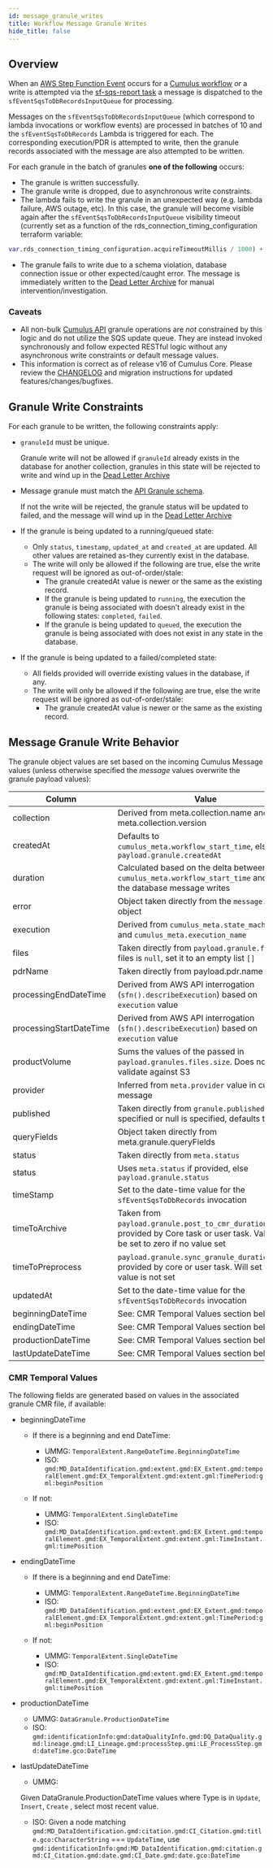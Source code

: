 ```yaml
---
id: message_granule_writes
title: Workflow Message Granule Writes
hide_title: false
---
```


## Overview

When an [AWS Step Function Event](https://docs.aws.amazon.com/step-functions/latest/dg/cw-events.html) occurs for a [Cumulus workflow](https://nasa.github.io/cumulus/docs/next/workflows/) *or* a write is attempted via the [sf-sqs-report task](https://github.com/nasa/cumulus/tree/master/tasks/sf-sqs-report) a message is dispatched to the `sfEventSqsToDbRecordsInputQueue` for processing.

Messages on the `sfEventSqsToDbRecordsInputQueue` (which correspond to lambda invocations or workflow events) are processed in batches of 10 and the `sfEventSqsToDbRecords` Lambda is triggered for each. The corresponding execution/PDR is attempted to write, then the granule records associated with the message are also attempted to be written.

For each granule in the batch of granules **one of the following** occurs:

- The granule is written successfully.
- The granule write is dropped, due to asynchronous write constraints.
- The lambda fails to write the granule in an unexpected way (e.g. lambda failure, AWS outage, etc).   In this case, the granule will become visible again after the `sfEventSqsToDbRecordsInputQueue` visibility timeout (currently set as a function of the rds_connection_timing_configuration terraform variable:

```terraform
var.rds_connection_timing_configuration.acquireTimeoutMillis / 1000) + 60
```

- The granule fails to write due to a schema violation, database connection issue or other expected/caught error.    The message is immediately written to the [Dead Letter Archive](https://nasa.github.io/cumulus/docs/features/dead_letter_archive/) for manual intervention/investigation.

### Caveats

- All non-bulk [Cumulus API](https://nasa.github.io/cumulus-api/) granule operations are *not* constrained by this logic and do not utilize the SQS update queue.  They are instead invoked synchronously and follow expected RESTful logic without any asynchronous write constraints *or* default message values.
- This information is correct as of release v16 of Cumulus Core.   Please review the [CHANGELOG](https://github.com/nasa/cumulus/blob/master/CHANGELOG.md) and migration instructions for updated features/changes/bugfixes.

## Granule Write Constraints

For each granule to be written, the following constraints apply:

- `granuleId` must be unique.

  Granule write will not be allowed if `granuleId` already exists in the database for another collection, granules in this state will be rejected to write and wind up in the [Dead Letter Archive](https://nasa.github.io/cumulus/docs/features/dead_letter_archive/)

- Message granule must match the [API Granule schema](https://github.com/nasa/cumulus/blob/master/packages/api/lib/schemas.js).

  If not the write will be rejected, the granule status will be updated to failed, and the message will wind up in the [Dead Letter Archive](https://nasa.github.io/cumulus/docs/features/dead_letter_archive/)

- If the granule is being updated to a running/queued state:
  - Only `status`, `timestamp`, `updated_at` and `created_at` are updated.   All other values are retained as-they currently exist in the database.
  - The write will only be allowed if the following are true, else the write request will be ignored as out-of-order/stale:
    - The granule createdAt value is newer or the same as the existing record.
    - If the granule is being updated to `running`, the execution the granule is being associated with doesn’t already exist in the following states: `completed`, `failed`.
    - If the granule is being updated to `queued`, the execution the granule is being associated with does not exist in any state in the database.

- If the granule is being updated to a failed/completed state:
  - All fields provided will override existing values in the database, if any.
  - The write will only be allowed if the following are true, else the write request will be ignored as out-of-order/stale:
    - The granule createdAt value is newer or the same as the existing record.

## Message Granule Write Behavior

The granule object values are set based on the incoming Cumulus Message values (unless otherwise specified the *message* values overwrite the granule payload values):

| Column      | Value |
| ----------- | ----------- |
| collection | Derived from meta.collection.name and meta.collection.version |
| createdAt | Defaults to `cumulus_meta.workflow_start_time`, else `payload.granule.createdAt` |
| duration | Calculated based on the delta between `cumulus_meta.workflow_start_time` and when the database message writes |
| error | Object taken directly from the `message.error` object |
| execution  | Derived from `cumulus_meta.state_machine` and `cumulus_meta.execution_name` |
| files | Taken directly from `payload.granule.files`.   If files is `null`, set it to an empty list `[]` |
| pdrName | Taken directly from payload.pdr.name |
| processingEndDateTime | Derived from AWS API interrogation (`sfn().describeExecution`)  based on `execution` value |
| processingStartDateTime | Derived from AWS API interrogation (`sfn().describeExecution`)  based on `execution` value |
| productVolume | Sums the values of the passed in `payload.granules.files.size`.   Does not validate against S3 |
| provider | Inferred from `meta.provider` value in cumulus message |
| published | Taken directly from `granule.published`, if not specified or null is specified, defaults to `false` |
| queryFields | Object taken directly from meta.granule.queryFields |
| status | Taken directly from `meta.status` |
| status | Uses `meta.status` if provided, else `payload.granule.status` |
| timeStamp | Set to the date-time value for the `sfEventSqsToDbRecords` invocation |
| timeToArchive | Taken from `payload.granule.post_to_cmr_duration`/1000, provided by Core task or user task.  Value will be set to zero if no value set |
| timeToPreprocess | `payload.granule.sync_granule_duration`, provided by core or user task. Will set to 0 if value is not set |
| updatedAt | Set to the date-time value for the `sfEventSqsToDbRecords` invocation |
| beginningDateTime | See: CMR Temporal Values section below |
| endingDateTime | See: CMR Temporal Values section below |
| productionDateTime | See: CMR Temporal Values section below |
| lastUpdateDateTime | See: CMR Temporal Values section below |

### CMR Temporal Values

The following fields are generated based on values in the associated granule CMR file, if available:

- beginningDateTime
  - If there is a beginning and end DateTime:

    - UMMG: `TemporalExtent.RangeDateTime.BeginningDateTime`
    - ISO: `gmd:MD_DataIdentification.gmd:extent.gmd:EX_Extent.gmd:temporalElement.gmd:EX_TemporalExtent.gmd:extent.gml:TimePeriod:gml:beginPosition`
  - If not:
    - UMMG: `TemporalExtent.SingleDateTime`
    - ISO: `gmd:MD_DataIdentification.gmd:extent.gmd:EX_Extent.gmd:temporalElement.gmd:EX_TemporalExtent.gmd:extent.gml:TimeInstant.gml:timePosition`

- endingDateTime
  - If there is a beginning and end DateTime:

    - UMMG: `TemporalExtent.RangeDateTime.BeginningDateTime`
    - ISO: `gmd:MD_DataIdentification.gmd:extent.gmd:EX_Extent.gmd:temporalElement.gmd:EX_TemporalExtent.gmd:extent.gml:TimePeriod:gml:beginPosition`
  - If not:
    - UMMG: `TemporalExtent.SingleDateTime`
    - ISO: `gmd:MD_DataIdentification.gmd:extent.gmd:EX_Extent.gmd:temporalElement.gmd:EX_TemporalExtent.gmd:extent.gml:TimeInstant.gml:timePosition`

- productionDateTime
  - UMMG: `DataGranule.ProductionDateTime`
  - ISO: `gmd:identificationInfo:gmd:dataQualityInfo.gmd:DQ_DataQuality.gmd:lineage.gmd:LI_Lineage.gmd:processStep.gmi:LE_ProcessStep.gmd:dateTime.gco:DateTime`

- lastUpdateDateTime
  - UMMG:

  Given DataGranule.ProductionDateTime values where Type is in `Update`, `Insert`, `Create` , select most recent value.

  - ISO: Given a node matching `gmd:MD_DataIdentification.gmd:citation.gmd:CI_Citation.gmd:title.gco:CharacterString` === `UpdateTime`, use `gmd:identificationInfo:gmd:MD_DataIdentification.gmd:citation.gmd:CI_Citation.gmd:date.gmd:CI_Date.gmd:date.gco:DateTime`
